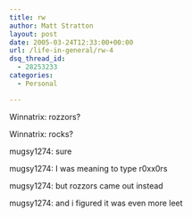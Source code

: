 ```yaml
---
title: rw
author: Matt Stratton
layout: post
date: 2005-03-24T12:33:00+00:00
url: /life-in-general/rw-4
dsq_thread_id:
  - 28253233
categories:
  - Personal

---
```

Winnatrix: rozzors?
  
Winnatrix: rocks?
  
mugsy1274: sure
  
mugsy1274: I was meaning to type r0xx0rs
  
mugsy1274: but rozzors came out instead
  
mugsy1274: and i figured it was even more leet